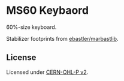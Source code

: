 # MS60 Keybaord

60%-size keyboard.

Stabilizer footprints from [ebastler/marbastlib](https://github.com/ebastler/marbastlib).

## License

Licensed under [CERN-OHL-P v2](/LICENSE). 
